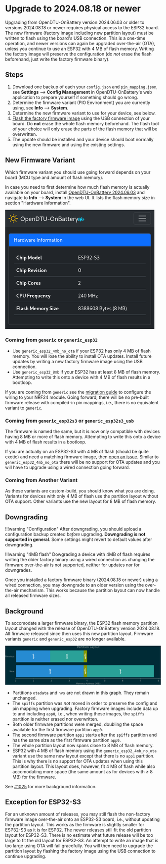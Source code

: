 # Upgrade to 2024.08.18 or newer

Upgrading from OpenDTU-OnBattery version 2024.06.03 or older to versions
2024.08.18 or newer requires physical access to the ESP32 board. The new
firmware (factory image including new partition layout) must be written to
flash using the board's USB connection. This is a one-time operation, and newer
versions can again be upgraded over-the-air (OTA), unless you continue to use
an ESP32 with 4 MB of flash memory. Writing the factory image will preserve the
configuration (do *not* erase the flash beforehand, just write the factory
firmware binary).

## Steps

1. Download one backup of each your `config.json` and `pin_mapping.json`, see
   **Settings** --> **Config Management** in OpenDTU-OnBattery's web
   application to prepare yourself if something should go wrong.
2. Determine the firmware variant (PIO Environment) you are currently using,
   see **Info** --> **System**.
3. Determine the new firmware variant to use for your device, see below.
4. [Flash the factory firmware image](../flash_esp.md) using the USB connection
   of your board. Do **not** erase the whole flash memory beforehand. The flash
   tool of your choice will only erase the parts of the flash memory that will
   be overwritten.
5. The update should be installed and your device should boot normally using
   the new firmware and using the existing settings.

## New Firmware Variant

Which firmware variant you should use going forward depends on your board (MCU
type and amount of flash memory).

In case you need to first determine how much flash memory is actually available
on your board, install [OpenDTU-OnBattery
2024.06.03](https://github.com/helgeerbe/OpenDTU-OnBattery/releases/tag/2024.06.03)
and navigate to **Info** --> **System** in the web UI. It lists the flash
memory size in section "Hardware Information".

![Flash size info](../../assets/images/firmware/flash_size_info.png)

### Coming from `generic` or `generic_esp32`

* Use `generic_esp32_4mb_no_ota` if your ESP32 has only 4 MB of flash memory.
  You will lose the ability to install OTA updates. Install future updates by
  writing a new factory firmware image using the USB connection.
* Use `generic_esp32_8mb` if your ESP32 has at least 8 MB of flash memory.
  Attempting to write this onto a device with 4 MB of flash results in a
  bootloop.

If you are coming from `generic` see the [migration
guide](migrate_generic.md) to configure the wiring to your NRF24 module.
Going forward, there will be no pre-built firmware release with compiled-in
pin mappings, i.e., there is no equivalent variant to `generic`.

### Coming from `generic_esp32s3` or `generic_esp32s3_usb`

The firmware is named the same, but it is now only compatible with devices
having 8 MB or more of flash memory. Attempting to write this onto a device
with 4 MB of flash results in a bootloop.

If you are actually on an ESP32-S3 with 4 MB of flash (should be quite exotic)
and need a matching firmware image, then [open an
issue](https://github.com/helgeerbe/OpenDTU-OnBattery/issues). Similar to
`generic_esp32_4mb_no_ota` there will be no support for OTA updates and you
will have to upgrade using a wired connection going forward.

### Coming from Another Variant

As these variants are custom-build, you should know what you are doing.
Variants for devices with only 4 MB of flash use the partition layout without
OTA support. Other variants use the new layout for 8 MB of flash memory.

## Downgrading

!!!warning "Configuration"
    After downgrading, you should upload a configuration backup created
    *before* upgrading. **Downgrading is not supported in general**. Some settings
    might revert to default values after downgrading.

!!!warning "4MB flash"
    Dowgrading a device with 4MB of flash requires writing the older factory
    binary using a wired connection as changing the firmware over-the-air is
    not supported, neither for updates nor for downgrades.

Once you installed a factory firmware binary (2024.08.18 or newer) using a
wired connection, you may downgrade to an older version using the over-the-air
mechanism. This works because the partition layout can now handle all released
firmware sizes.

## Background

To accomodate a larger firmware binary, the ESP32 flash memory partition layout
changed with the release of OpenDTU-OnBattery version 2024.08.18. All firmware
released since then uses this new partition layout. Firmware variants `generic`
and `generic_esp32` are no longer available.

![Partition Layout](../../assets/images/firmware/partition_layout.png)

* Partitions `otadata` and `nvs` are not drawn in this graph. They remain
  unchanged.
* The `spiffs` partition was *not* moved in order to preserve the config and
  pin mapping when upgrading. Factory firmware images include data up to and
  including `app0`, i.e., when writing these images, the `spiffs` partition is
  neither erased nor overwritten.
* Both older firmware partitions were merged, doubling the space available for
  the first firmware partition `app0`.
* The second firmware partition `app1` starts after the `spiffs` partition and
  has the same size as the first firmware partition `app0`.
* The whole partition layout now spans close to 8 MB of flash memory.
* ESP32 with 4 MB of flash memory using the `generic_esp32_4mb_no_ota` variant
  use the same new layout except that there is no `app1` partition. This is why
  there is no support for OTA updates when using this partition layout. This
  layout does, however, fit 4 MB of flash while also accomodating more space
  (the same amount as for devices with &ge;&nbsp;8 MB) for the firmware.

See [#1025](https://github.com/helgeerbe/OpenDTU-OnBattery/issues/1025) for
more background information.

## Exception for ESP32-S3

For an unknown amount of releases, you may still flash the non-factory firmware
image over-the-air onto an ESP32-S3 board, i.e., without updating the partition
layout. This works as the firmware is slightly smaller for ESP32-S3 as it is
for ESP32. The newer releases still fit the old partition layout for ESP32-S3.
There is no estimate what future release will be too large to fit the old
layout for ESP32-S3. An attempt to write an image that is too large using OTA
will fail gracefully. You will then need to upgrade the partition layout by
flashing the factory image using the USB connection to continue upgrading.
